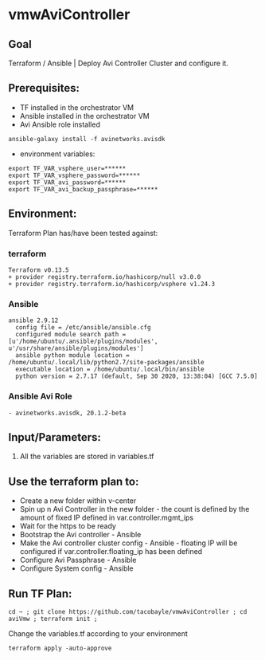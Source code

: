 # vmwAviController

## Goal
Terraform / Ansible | Deploy Avi Controller Cluster and configure it.


## Prerequisites:
- TF installed in the orchestrator VM
- Ansible installed in the orchestrator VM
- Avi Ansible role installed
```
ansible-galaxy install -f avinetworks.avisdk
```
- environment variables:
```
export TF_VAR_vsphere_user=******
export TF_VAR_vsphere_password=******
export TF_VAR_avi_password=******
export TF_VAR_avi_backup_passphrase=******
```

## Environment:

Terraform Plan has/have been tested against:

### terraform

```
Terraform v0.13.5
+ provider registry.terraform.io/hashicorp/null v3.0.0
+ provider registry.terraform.io/hashicorp/vsphere v1.24.3
```

### Ansible

```
ansible 2.9.12
  config file = /etc/ansible/ansible.cfg
  configured module search path = [u'/home/ubuntu/.ansible/plugins/modules', u'/usr/share/ansible/plugins/modules']
  ansible python module location = /home/ubuntu/.local/lib/python2.7/site-packages/ansible
  executable location = /home/ubuntu/.local/bin/ansible
  python version = 2.7.17 (default, Sep 30 2020, 13:38:04) [GCC 7.5.0]
```

### Ansible Avi Role
```
- avinetworks.avisdk, 20.1.2-beta
```

## Input/Parameters:
1. All the variables are stored in variables.tf

## Use the terraform plan to:
- Create a new folder within v-center
- Spin up n Avi Controller in the new folder - the count is defined by the amount of fixed IP defined in var.controller.mgmt_ips
- Wait for the https to be ready
- Bootstrap the Avi controller - Ansible  
- Make the Avi controller cluster config - Ansible - floating IP will be configured if var.controller.floating_ip has been defined
- Configure Avi Passphrase - Ansible
- Configure System config - Ansible

## Run TF Plan:
```
cd ~ ; git clone https://github.com/tacobayle/vmwAviController ; cd aviVmw ; terraform init ;
```
Change the variables.tf according to your environment
```
terraform apply -auto-approve
```